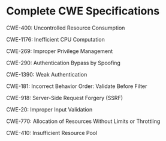 

# Complete CWE Specifications

CWE-400: Uncontrolled Resource Consumption

CWE-1176: Inefficient CPU Computation

CWE-269: Improper Privilege Management

CWE-290: Authentication Bypass by Spoofing

CWE-1390: Weak Authentication

CWE-181: Incorrect Behavior Order: Validate Before Filter

CWE-918: Server-Side Request Forgery (SSRF)

CWE-20: Improper Input Validation

CWE-770: Allocation of Resources Without Limits or Throttling

CWE-410: Insufficient Resource Pool